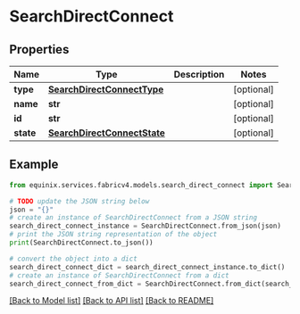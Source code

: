 # SearchDirectConnect


## Properties

Name | Type | Description | Notes
------------ | ------------- | ------------- | -------------
**type** | [**SearchDirectConnectType**](SearchDirectConnectType.md) |  | [optional] 
**name** | **str** |  | [optional] 
**id** | **str** |  | [optional] 
**state** | [**SearchDirectConnectState**](SearchDirectConnectState.md) |  | [optional] 

## Example

```python
from equinix.services.fabricv4.models.search_direct_connect import SearchDirectConnect

# TODO update the JSON string below
json = "{}"
# create an instance of SearchDirectConnect from a JSON string
search_direct_connect_instance = SearchDirectConnect.from_json(json)
# print the JSON string representation of the object
print(SearchDirectConnect.to_json())

# convert the object into a dict
search_direct_connect_dict = search_direct_connect_instance.to_dict()
# create an instance of SearchDirectConnect from a dict
search_direct_connect_from_dict = SearchDirectConnect.from_dict(search_direct_connect_dict)
```
[[Back to Model list]](../README.md#documentation-for-models) [[Back to API list]](../README.md#documentation-for-api-endpoints) [[Back to README]](../README.md)


